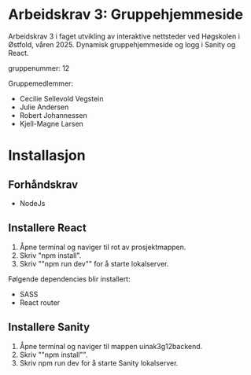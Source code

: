 # Arbeidskrav 3: Gruppehjemmeside
Arbeidskrav 3 i faget utvikling av interaktive nettsteder ved Høgskolen i Østfold, våren 2025. Dynamisk gruppehjemmeside og logg i Sanity og React.

gruppenummer: 12

Gruppemedlemmer:
- Cecilie Sellevold Vegstein
- Julie Andersen
- Robert Johannessen
- Kjell-Magne Larsen

# Installasjon
## Forhåndskrav
- NodeJs

## Installere React
1. Åpne terminal og naviger til rot av prosjektmappen.
2. Skriv "npm install".
3. Skriv ""npm run dev"" for å starte lokalserver.


Følgende dependencies blir installert:
- SASS
- React router

## Installere Sanity
1. Åpne terminal og naviger til mappen uinak3g12backend.
2. Skriv ""npm install"".
3. Skriv npm run dev for å starte Sanity lokalserver.